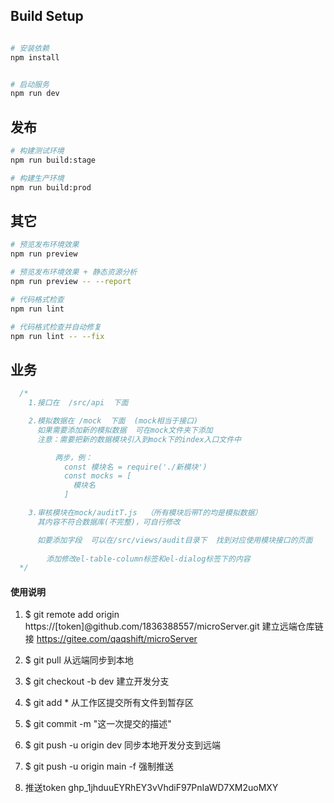 
## Build Setup

```bash

# 安装依赖
npm install


# 启动服务
npm run dev
```


## 发布

```bash
# 构建测试环境
npm run build:stage

# 构建生产环境
npm run build:prod
```

## 其它

```bash
# 预览发布环境效果
npm run preview

# 预览发布环境效果 + 静态资源分析
npm run preview -- --report

# 代码格式检查
npm run lint

# 代码格式检查并自动修复
npm run lint -- --fix
```


## 业务

```js
  /*
    1.接口在  /src/api  下面

    2.模拟数据在 /mock  下面  (mock相当于接口)
      如果需要添加新的模拟数据  可在mock文件夹下添加
      注意：需要把新的数据模块引入到mock下的index入口文件中

          两步，例：
            const 模块名 = require('./新模块')
            const mocks = [
              模块名
            ]

    3.审核模块在mock/auditT.js  （所有模块后带T的均是模拟数据）
      其内容不符合数据库(不完整)，可自行修改

      如要添加字段  可以在/src/views/audit目录下  找到对应使用模块接口的页面  
        
        添加修改el-table-column标签和el-dialog标签下的内容
  */
```
#### 使用说明

1.  $ git remote add origin https://[token]@github.com/1836388557/microServer.git   建立远端仓库链接
        https://gitee.com/qaqshift/microServer  
2.  $ git pull    从远端同步到本地 
3.  $ git checkout -b dev    建立开发分支     
4.  $ git add *     从工作区提交所有文件到暂存区     
5.  $ git commit -m "这一次提交的描述"
6.  $ git push -u origin dev    同步本地开发分支到远端
7.  $ git push -u origin main -f 强制推送

8. 推送token  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
